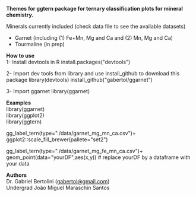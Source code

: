 <b>Themes for ggtern package for ternary classification plots for mineral chemistry.</b>

Minerals currently included (check data file to see the available datasets)
- Garnet (including (1) Fe+Mn, Mg and Ca and (2) Mn, Mg and Ca)
- Tourmaline (in prep)

<b>How to use</b>                                                  
1- Install devtools in R
install.packages("devtools")

2- Import dev tools from library and use install_github to download this package
library(devtools)
install_github("gabertol/ggarnet")

3- Import ggarnet
library(ggarnet)

<b>Examples</b>                                            
library(ggarnet)                                 
library(ggplot2)                             
library(ggtern)                                     

gg_label_tern(type="./data/garnet_mg_mn_ca.csv")+
ggplot2::scale_fill_brewer(pallete="set2")

gg_label_tern(type="./data/garnet_mg_fe_mn_ca.csv")+
geom_point(data="yourDF",aes(x,y)) # replace yourDF by a dataframe with your data


<b>Authors</b>                                                 
Dr. Gabriel Bertolini   (gabertol@gmail.com)                                              
Undergrad João Miguel Maraschin Santos

